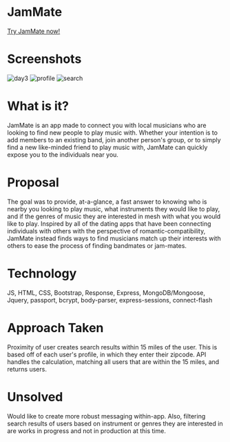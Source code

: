# JamMate

[Try JamMate now!](https://jam-mate.herokuapp.com "JamMate")

# Screenshots

![day3](https://user-images.githubusercontent.com/36775791/39435947-86403ebe-4c51-11e8-83c9-144343ebc2b6.png)
![profile](https://user-images.githubusercontent.com/36775791/39435948-8655b3ac-4c51-11e8-9c9a-27412d5c83f1.png)
![search](https://user-images.githubusercontent.com/36775791/39435949-8669ff88-4c51-11e8-953f-ae75ef64707f.png)

# What is it?

JamMate is an app made to connect you with local musicians who are looking to find new people to play music with. Whether your intention is to add members to an existing band, join another person's group, or to simply find a new like-minded friend to play music with, JamMate can quickly expose you to the individuals near you.

# Proposal

The goal was to provide, at-a-glance, a fast answer to knowing who is nearby you looking to play music, what instruments they would like to play, and if the genres of music they are interested in mesh with what you would like to play. Inspired by all of the dating apps that have been connecting individuals with others with the perspective of romantic-compatibility, JamMate instead finds ways to find musicians match up their interests with others to ease the process of finding bandmates or jam-mates.

# Technology

JS, HTML, CSS, Bootstrap, Response, Express, MongoDB/Mongoose, Jquery, passport, bcrypt, body-parser, express-sessions, connect-flash

# Approach Taken

Proximity of user creates search results within 15 miles of the user. This is based off of each user's profile, in which they enter their zipcode. API handles the calculation, matching all users that are within the 15 miles, and returns users. 

# Unsolved

Would like to create more robust messaging within-app. Also, filtering search results of users based on instrument or genres they are interested in are works in progress and not in production at this time. 

